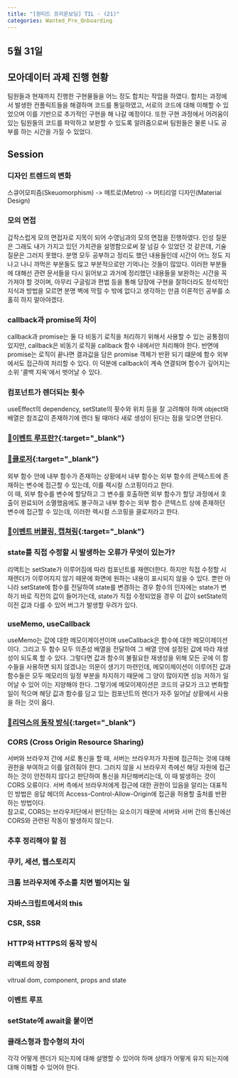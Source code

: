 ```yaml
---
title: "[원티드 프리온보딩] TIL - (21)"
categories: Wanted_Pre_Onboarding
---
```


## 5월 31일

## 모아데이터 과제 진행 현황

팀원들과 현재까지 진행한 구현물들을 어느 정도 합치는 작업을 하였다. 합치는 과정에서 발생한 컨플릭트들을 해결하며 코드를 통일하였고, 서로의 코드에 대해 이해할 수 있었으며 이를 기반으로 추가적인 구현을 해 나갈 예정이다. 또한 구현 과정에서 어려움이 있는 팀원들의 코드를 파악하고 보완할 수 있도록 알려줌으로써 팀원들은 물론 나도 공부를 하는 시간을 가질 수 있었다.

## Session

### 디자인 트렌드의 변화

스큐어모피즘(Skeuomorphism) -> 메트로(Metro) -> 머티리얼 디자인(Material Design)

### 모의 면접

갑작스럽게 모의 면접자로 지목이 되어 수영님과의 모의 면접을 진행하였다. 인성 질문은 그래도 내가 가지고 있던 가치관을 설명함으로써 잘 넘길 수 있었던 것 같은데, 기술 질문은 그러지 못했다. 분명 모두 공부하고 정리도 했던 내용들인데 시간이 어느 정도 지나고 나니 까먹은 부분들도 많고 부분적으로만 기억나는 것들이 많았다. 이러한 부분들에 대해선 관련 문서들을 다시 읽어보고 과거에 정리했던 내용들을 보완하는 시간을 꼭 가져야 할 것이며, 아무리 구글링과 편법 등을 통해 당장에 구현을 잘하더라도 정석적인 지식과 방법을 모르면 분명 벽에 막힐 수 밖에 없다고 생각하는 만큼 이론적인 공부를 소홀히 하지 말아야겠다.

### callback과 promise의 차이

callback과 promise는 둘 다 비동기 로직을 처리하기 위해서 사용할 수 있는 공통점이 있지만, callback은 비동기 로직을 callback 함수 내에서만 처리해야 한다. 반면에 promise는 로직이 끝나면 결과값을 담은 promise 객체가 반환 되기 떄문에 함수 외부에서도 접근하여 처리할 수 있다. 이 덕분에 callback이 계속 연결되며 함수가 깊어지는 소위 '콜백 지옥'에서 벗어날 수 있다.

### 컴포넌트가 렌더되는 횟수

useEffect의 dependency, setState의 횟수와 위치 등을 잘 고려해야 하며 object와 배열은 참조값이 존재하기에 렌더 될 때마다 새로 생성이 된다는 점을 잊으면 안된다.

### [🔗이벤트 루프란?](https://dev.to/lydiahallie/javascript-visualized-event-loop-3dif){:target="\_blank"}

### [🔗클로저](https://developer.mozilla.org/ko/docs/Web/JavaScript/Closures){:target="\_blank"}

외부 함수 안에 내부 함수가 존재하는 상황에서 내부 함수는 외부 함수의 콘텍스트에 존재하는 변수에 접근할 수 있는데, 이를 렉시컬 스코핑이라고 한다.  
이 때, 외부 함수를 변수에 할당하고 그 변수를 호출하면 외부 함수가 할당 과정에서 호출이 완료되어 소멸했음에도 불구하고 내부 함수는 외부 함수 콘텍스트 상에 존재하던 변수에 접근할 수 있는데, 이러한 렉시컬 스코핑을 클로저라고 한다.

### [🔗이벤트 버블링, 캡쳐링](https://ko.javascript.info/bubbling-and-capturing){:target="\_blank"}

### state를 직접 수정할 시 발생하는 오류가 무엇이 있는가?

리액트는 setState가 이루어짐에 따라 컴포넌트를 재렌더한다. 하지만 직접 수정할 시 재렌더가 이루어지지 않기 때문에 화면에 원하는 내용이 표시되지 않을 수 있다. 뿐만 아니라 setState에 함수를 전달하여 state를 변경하는 경우 함수의 인자에는 state가 변하기 바로 직전의 값이 들어가는데, state가 직접 수정되었을 경우 이 값이 setState의 이전 값과 다를 수 있어 버그가 발생할 우려가 있다.

### useMemo, useCallback

useMemo는 값에 대한 메모이제이션이며 useCallback은 함수에 대한 메모이제이션이다. 그리고 두 함수 모두 의존성 배열을 전달하여 그 배열 안에 설정된 값에 따라 재생성이 되도록 할 수 있다. 그렇다면 값과 함수의 불필요한 재생성을 위해 모든 곳에 이 함수들을 사용하면 되지 않겠냐는 의문이 생기기 마련인데, 메모이제이션이 이루어진 값과 함수들은 모두 메모리의 일정 부분을 차지하기 때문에 그 양이 많아지면 성능 저하가 일어날 수 있어 이는 지양해야 한다. 그렇기에 메모이제이션은 코드의 규모가 크고 변화할 일이 적으며 해당 값과 함수를 담고 있는 컴포넌트의 렌더가 자주 일어날 상황에서 사용을 하는 것이 옳다.

### [🔗리덕스의 동작 방식](https://ko.redux.js.org/tutorials/fundamentals/part-1-overview#data-flow){:target="\_blank"}

### CORS (Cross Origin Resource Sharing)

서버와 브라우저 간에 서로 통신을 할 때, 서버는 브라우저가 자원에 접근하는 것에 대해 권한을 부여하고 이를 알려줘야 한다. 그러지 않을 시 브라우저 측에선 해당 자원에 접근하는 것이 안전하지 않다고 판단하여 통신을 차단해버리는데, 이 때 발생하는 것이 CORS 오류이다. 서버 측에서 브라우저에게 접근에 대한 권한이 있음을 알리는 대표적인 방법은 응답 헤더의 Access-Control-Allow-Origin에 접근을 허용할 출처를 반환하는 방법이다.  
참고로, CORS는 브라우저단에서 판단하는 요소이기 때문에 서버와 서버 간의 통신에선 CORS와 관련된 작동이 발생하지 않는다.

### 추후 정리해야 할 점

### 쿠키, 세션, 웹스토리지

### 크롬 브라우저에 주소를 치면 벌어지는 일

### 자바스크립트에서의 this

### CSR, SSR

### HTTP와 HTTPS의 동작 방식

### 리액트의 장점

vitrual dom, component, props and state

### 이벤트 루프

### setState에 await을 붙이면

### 클래스형과 함수형의 차이

각각 어떻게 렌더가 되는지에 대해 설명할 수 있어야 하며 상태가 어떻게 유지 되는지에 대해 이해할 수 있어야 한다.
